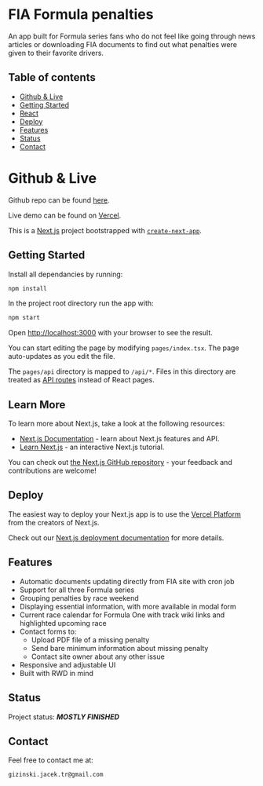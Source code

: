# FIA Formula penalties

An app built for Formula series fans who do not feel like going through news articles or downloading FIA documents to find out what penalties were given to their favorite drivers.

## Table of contents

- [Github & Live](#github--live)
- [Getting Started](#getting-started)
- [React](#react)
- [Deploy](#deploy)
- [Features](#features)
- [Status](#status)
- [Contact](#contact)

# Github & Live

Github repo can be found [here](https://github.com/gizinski-jacek/fia-decisions).

Live demo can be found on [Vercel](https://fia-penalties.vercel.app).

This is a [Next.js](https://nextjs.org/) project bootstrapped with [`create-next-app`](https://github.com/vercel/next.js/tree/canary/packages/create-next-app).

## Getting Started

Install all dependancies by running:

```bash
npm install
```

In the project root directory run the app with:

```bash
npm start
```

Open [http://localhost:3000](http://localhost:3000) with your browser to see the result.

You can start editing the page by modifying `pages/index.tsx`. The page auto-updates as you edit the file.

The `pages/api` directory is mapped to `/api/*`. Files in this directory are treated as [API routes](https://nextjs.org/docs/api-routes/introduction) instead of React pages.

## Learn More

To learn more about Next.js, take a look at the following resources:

- [Next.js Documentation](https://nextjs.org/docs) - learn about Next.js features and API.
- [Learn Next.js](https://nextjs.org/learn) - an interactive Next.js tutorial.

You can check out [the Next.js GitHub repository](https://github.com/vercel/next.js/) - your feedback and contributions are welcome!

## Deploy

The easiest way to deploy your Next.js app is to use the [Vercel Platform](https://vercel.com/new?utm_medium=default-template&filter=next.js&utm_source=create-next-app&utm_campaign=create-next-app-readme) from the creators of Next.js.

Check out our [Next.js deployment documentation](https://nextjs.org/docs/deployment) for more details.

## Features

- Automatic documents updating directly from FIA site with cron job
- Support for all three Formula series
- Grouping penalties by race weekend
- Displaying essential information, with more available in modal form
- Current race calendar for Formula One with track wiki links and highlighted upcoming race
- Contact forms to:
  - Upload PDF file of a missing penalty
  - Send bare minimum information about missing penalty
  - Contact site owner about any other issue
- Responsive and adjustable UI
- Built with RWD in mind

## Status

Project status: **_MOSTLY FINISHED_**

## Contact

Feel free to contact me at:

```
gizinski.jacek.tr@gmail.com
```
